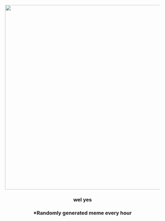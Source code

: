 <p align="center">
        <img src="https://i.redd.it/63pjf40t4r291.jpg" width="600" height="600">
        </p>
        <h3 align="center">wel yes</h3>
        <h3 align="center">*Randomly generated meme every hour</h3>
    